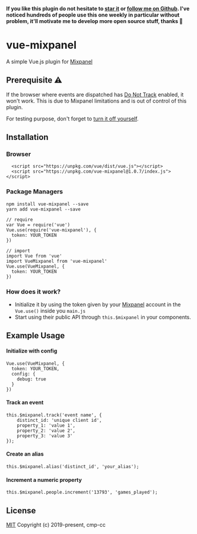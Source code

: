 **If you like this plugin do not hesitate to [star it](https://github.com/Loschcode/vue-mixpanel) or [follow me on Github](https://github.com/Loschcode). I've noticed hundreds of people use this one weekly in particular without problem, it'll motivate me to develop more open source stuff, thanks 🙂**

# vue-mixpanel

A simple Vue.js plugin for [Mixpanel](https://mixpanel.com/)

## Prerequisite ⚠️

If the browser where events are dispatched has [Do Not Track](https://community.mixpanel.com/sending-data-to-mixpanel-11/integration-issue-539) enabled, it won't work. This is due to Mixpanel limitations and is out of control of this plugin.

For testing purpose, don't forget to [turn it off yourself](https://support.google.com/chrome/answer/2790761?co=GENIE.Platform%3DDesktop&hl=en-GB).

## Installation

### Browser
```
  <script src="https://unpkg.com/vue/dist/vue.js"></script>
  <script src="https://unpkg.com/vue-mixpanel@1.0.7/index.js"></script>
```
### Package Managers
```
npm install vue-mixpanel --save
yarn add vue-mixpanel --save

// require
var Vue = require('vue')
Vue.use(require('vue-mixpanel'), {
  token: YOUR_TOKEN
})

// import
import Vue from 'vue'
import VueMixpanel from 'vue-mixpanel'
Vue.use(VueMixpanel, {
  token: YOUR_TOKEN
})
```

### How does it work?

- Initialize it by using the token given by your [Mixpanel](https://mixpanel.com/) account in the `Vue.use()` inside you `main.js`
- Start using their public API through `this.$mixpanel` in your components.

## Example Usage

#### Initialize with config
```
Vue.use(VueMixpanel, {
  token: YOUR_TOKEN,
  config: {
    debug: true
  }
})
```

#### Track an event
```
this.$mixpanel.track('event name', {
    distinct_id: 'unique client id',
    property_1: 'value 1',
    property_2: 'value 2',
    property_3: 'value 3'
});
```

#### Create an alias
```
this.$mixpanel.alias('distinct_id', 'your_alias');
```

#### Increment a numeric property
```
this.$mixpanel.people.increment('13793', 'games_played');
```

## License
[MIT](http://opensource.org/licenses/MIT)
Copyright (c) 2019-present, cmp-cc
